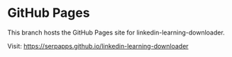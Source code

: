 # GitHub Pages

This branch hosts the GitHub Pages site for linkedin-learning-downloader.

Visit: https://serpapps.github.io/linkedin-learning-downloader
